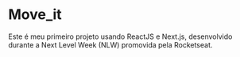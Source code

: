 # Move_it
Este é meu primeiro projeto usando ReactJS e Next.js, desenvolvido durante a Next Level Week (NLW) promovida pela Rocketseat.
